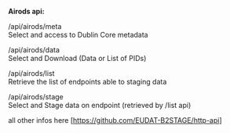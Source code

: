 

**Airods api:**

/api/airods/meta </br>
Select and access to Dublin Core metadata


/api/airods/data </br>
Select and Download (Data or List of PIDs)


/api/airods/list </br>
Retrieve the list of endpoints able to staging data


/api/airods/stage </br>
Select and Stage data on endpoint (retrieved by /list api)



all other infos here [https://github.com/EUDAT-B2STAGE/http-api]
